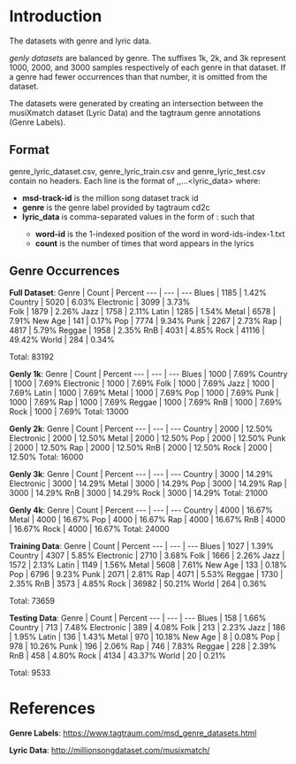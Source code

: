 # Introduction

The datasets with genre and lyric data.

_genly datasets_ are balanced by genre. The suffixes 1k, 2k, and 3k represent 1000, 2000, and 3000 samples respectively of each genre in that dataset. If a genre had fewer occurrences than that number, it is omitted from the dataset.

The datasets were generated by creating an intersection between the musiXmatch dataset (Lyric Data) and the tagtraum genre annotations (Genre Labels).

## Format

genre_lyric_dataset.csv, genre_lyric_train.csv and genre_lyric_test.csv contain no headers. Each line is the format of <msd-track-id>,<genre>,...<lyric_data> where:

- **msd-track-id** is the million song dataset track id
- **genre** is the genre label provided by tagtraum cd2c
- **lyric_data** is comma-separated values in the form of <word-id>:<count> such that
  - **word-id** is the 1-indexed position of the word in word-ids-index-1.txt
  - **count** is the number of times that word appears in the lyrics

## Genre Occurrences

**Full Dataset**:
Genre | Count | Percent
--- | --- | ---
Blues | 1185 | 1.42%
Country | 5020 | 6.03%
Electronic | 3099 | 3.73%  
Folk | 1879 | 2.26%
Jazz | 1758 | 2.11%
Latin | 1285 | 1.54%
Metal | 6578 | 7.91%
New Age | 141 | 0.17%
Pop | 7774 | 9.34%
Punk | 2267 | 2.73%
Rap | 4817 | 5.79%
Reggae | 1958 | 2.35%
RnB | 4031 | 4.85%
Rock | 41116 | 49.42%
World | 284 | 0.34%

Total: 83192

**Genly 1k**:
Genre | Count | Percent
--- | --- | ---
Blues | 1000 | 7.69%
Country | 1000 | 7.69%
Electronic | 1000 | 7.69%
Folk | 1000 | 7.69%
Jazz | 1000 | 7.69%
Latin | 1000 | 7.69%
Metal | 1000 | 7.69%
Pop | 1000 | 7.69%
Punk | 1000 | 7.69%
Rap | 1000 | 7.69%
Reggae | 1000 | 7.69%
RnB | 1000 | 7.69%
Rock | 1000 | 7.69%
Total: 13000

**Genly 2k**:
Genre | Count | Percent
--- | --- | ---
Country | 2000 | 12.50%
Electronic | 2000 | 12.50%
Metal | 2000 | 12.50%
Pop | 2000 | 12.50%
Punk | 2000 | 12.50%
Rap | 2000 | 12.50%
RnB | 2000 | 12.50%
Rock | 2000 | 12.50%
Total: 16000

**Genly 3k**:
Genre | Count | Percent
--- | --- | ---
Country | 3000 | 14.29%
Electronic | 3000 | 14.29%
Metal | 3000 | 14.29%
Pop | 3000 | 14.29%
Rap | 3000 | 14.29%
RnB | 3000 | 14.29%
Rock | 3000 | 14.29%
Total: 21000

**Genly 4k**:
Genre | Count | Percent
--- | --- | ---
Country | 4000 | 16.67%
Metal | 4000 | 16.67%
Pop | 4000 | 16.67%
Rap | 4000 | 16.67%
RnB | 4000 | 16.67%
Rock | 4000 | 16.67%
Total: 24000

**Training Data**:
Genre | Count | Percent
--- | --- | ---
Blues | 1027 | 1.39%
Country | 4307 | 5.85%
Electronic | 2710 | 3.68%
Folk | 1666 | 2.26%
Jazz | 1572 | 2.13%
Latin | 1149 | 1.56%
Metal | 5608 | 7.61%
New Age | 133 | 0.18%
Pop | 6796 | 9.23%
Punk | 2071 | 2.81%
Rap | 4071 | 5.53%
Reggae | 1730 | 2.35%
RnB | 3573 | 4.85%
Rock | 36982 | 50.21%
World | 264 | 0.36%

Total: 73659

**Testing Data**:
Genre | Count | Percent
--- | --- | ---
Blues | 158 | 1.66%
Country | 713 | 7.48%
Electronic | 389 | 4.08%
Folk | 213 | 2.23%
Jazz | 186 | 1.95%
Latin | 136 | 1.43%
Metal | 970 | 10.18%
New Age | 8 | 0.08%
Pop | 978 | 10.26%
Punk | 196 | 2.06%
Rap | 746 | 7.83%
Reggae | 228 | 2.39%
RnB | 458 | 4.80%
Rock | 4134 | 43.37%
World | 20 | 0.21%

Total: 9533

# References

**Genre Labels**: https://www.tagtraum.com/msd_genre_datasets.html

**Lyric Data**: http://millionsongdataset.com/musixmatch/
